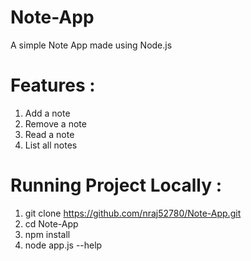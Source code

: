 # Note-App
A simple Note App made using Node.js

# Features :
1. Add a note
2. Remove a note
3. Read a note
4. List all notes

# Running Project Locally : 
  1. git clone https://github.com/nraj52780/Note-App.git
  2. cd Note-App
  3. npm install
  4. node app.js --help
